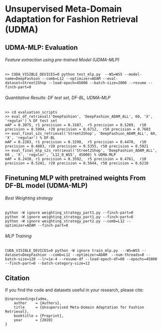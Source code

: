 # Unsupervised Meta-Domain Adaptation for Fashion Retrieval (UDMA)

## UDMA-MLP: Evaluation

###### Feature extraction using pre-trained Model (UDMA-MLP)
    >> CUDA_VISIBLE_DEVICES=0 python test_mlp.py  --WS=WS5 --model-name=DeepFashion --comb=L12 --optimizer=ADAM --eval-dataset=Street2Shop --load-epoch=45000 --batch-size=2000 --resume --finch-part=0
###### Quantitative Results: DF test set, DF-BL, UDMA-MLP
    >> cd evaluation_scripts
    >> eval_df_retrieval('DeepFashion', 'DeepFashion_ADAM_ALL', 60, 'X', 'regular') % DF test set
    mAP = 0.3075, r1 precision = 0.3107,  r5 precision = 0.5209,  r10 precision = 0.5994, r20 precision = 0.6712,  r50 precision = 0.7603
    >> eval_final_s2s_retrieval('Street2Shop', 'DeepFashion_ADAM_ALL', 60, 'X', 'regular') % DF-BL
    mAP = 0.2283, r1 precision = 0.3298,  r5 precision = 0.4470,  r10 precision = 0.4883, r20 precision = 0.5355, r50 precision = 0.5921
    >> eval_final_mlp_s2s_retrieval('Street2Shop', 'DeepFashion_ADAM_ALL', 60 , 'X', 'regular', 'L12_0_WS5', 45000) % UDMA-MLP
    mAP = 0.2430, r1 precision = 0.3592,  r5 precision = 0.4761,  r10 precision = 0.5241, r20 precision = 0.5644, r50 precision = 0.6210

## Finetuning MLP with pretrained weights From DF-BL model (UDMA-MLP)
###### Best Weighting strategy
    python -W ignore weighting_strategy_part1.py --finch-part=0
    python -W ignore weighting_strategy_part1.py --finch-part=0
    python -W ignore weighting_strategy_part2.py --comb=L12 --optimizer=ADAM --finch-part=0 
###### MLP Training
    CUDA_VISIBLE_DEVICES=0 python -W ignore train_mlp.py  --WS=WS5 --dataset=DeepFashion --comb=L12 --optimizer=ADAM  --num-threads=8 --batch-size=128 --lr=1e-4 --resume-df --load-epoch-df=60 --epochs=45000 --finch-part=0 --batch-category-size=12 

## Citation
If you find the code and datasets useful in your research, please cite:
    
    @inproceedings{udma,
        author    = {Authors}, 
        title     = {Unsupervised Meta-Domain Adaptation for Fashion Retrieval}, 
        booktitle = {Preprint},
        year      = {2020}
    }
